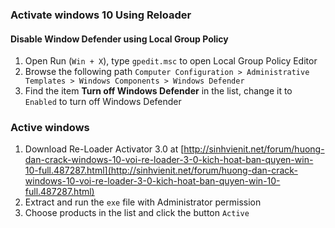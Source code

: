 ### Activate windows 10 Using Reloader

#### Disable Window Defender using Local Group Policy

1. Open Run (`Win + X`), type `gpedit.msc` to open Local Group Policy Editor
2. Browse the following path `Computer Configuration > Administrative Templates > Windows Components > Windows Defender`
3. Find the item **Turn off Windows Defender** in the list, change it to `Enabled` to turn off Windows Defender

### Active windows

1. Download Re-Loader Activator 3.0 at [http://sinhvienit.net/forum/huong-dan-crack-windows-10-voi-re-loader-3-0-kich-hoat-ban-quyen-win-10-full.487287.html](http://sinhvienit.net/forum/huong-dan-crack-windows-10-voi-re-loader-3-0-kich-hoat-ban-quyen-win-10-full.487287.html)
2. Extract and run the `exe` file with Administrator permission
3. Choose products in the list and click the button `Active`


